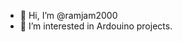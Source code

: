 - 👋 Hi, I’m @ramjam2000
- 👀 I’m interested in Ardouino projects.

<!---
ramjam2000/ramjam2000 is a ✨ special ✨ repository because its `README.md` (this file) appears on your GitHub profile.
You can click the Preview link to take a look at your changes.
--->
